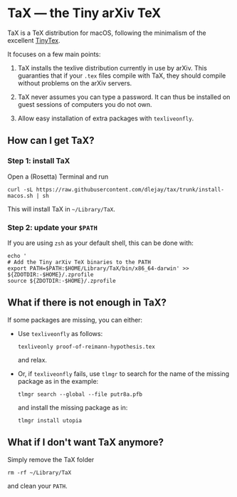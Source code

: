 # TaX — the Tiny arXiv TeX         
  
TaX is a TeX distribution for macOS,
following the minimalism of the excellent [TinyTex](https://github.com/yihui/tinytex).

It focuses on a few main points:

1. TaX installs the texlive distribution currently in use by arXiv.
This guaranties that if your `.tex` files compile with TaX, they
should compile without problems on the arXiv servers.

2. TaX never assumes you can type a password.
It can thus be installed on guest sessions of computers you do not own.

3. Allow easy installation of extra packages with `texliveonfly`.

## How can I get TaX?
### Step 1: install TaX
Open a (Rosetta) Terminal and run

```
curl -sL https://raw.githubusercontent.com/dlejay/tax/trunk/install-macos.sh | sh
```

This will install TaX in `~/Library/TaX`.

### Step 2: update your `$PATH`
If you are using `zsh` as your default shell,
this can be done with:

```                                 
echo '                              
# Add the Tiny arXiv TeX binaries to the PATH
export PATH=$PATH:$HOME/Library/TaX/bin/x86_64-darwin' >> ${ZDOTDIR:-$HOME}/.zprofile
source ${ZDOTDIR:-$HOME}/.zprofile              
```                                 
                                    
## What if there is not enough in TaX?
If some packages are missing, you can either:
                                    
* Use `texliveonfly` as follows:                                                         
	```
	texliveonly proof-of-reimann-hypothesis.tex
	```
	and relax.
                                                                                                 
* Or, if `texliveonfly` fails, use `tlmgr` to search for the name of the missing
package as in the example:
	```
	tlmgr search --global --file putr8a.pfb
	```
	and install the missing package as in:
	```
	tlmgr install utopia
	```
## What if I don't want TaX anymore?
Simply remove the TaX folder
```
rm -rf ~/Library/TaX
```
and clean your `PATH`.
